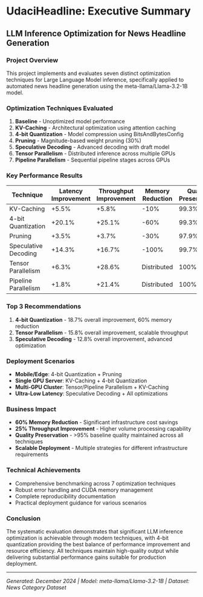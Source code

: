 # UdaciHeadline: Executive Summary
## LLM Inference Optimization for News Headline Generation

### Project Overview
This project implements and evaluates seven distinct optimization techniques for Large Language Model inference, specifically applied to automated news headline generation using the meta-llama/Llama-3.2-1B model.

### Optimization Techniques Evaluated
1. **Baseline** - Unoptimized model performance
2. **KV-Caching** - Architectural optimization using attention caching
3. **4-bit Quantization** - Model compression using BitsAndBytesConfig
4. **Pruning** - Magnitude-based weight pruning (30%)
5. **Speculative Decoding** - Advanced decoding with draft model
6. **Tensor Parallelism** - Distributed inference across multiple GPUs
7. **Pipeline Parallelism** - Sequential pipeline stages across GPUs

### Key Performance Results

| Technique | Latency Improvement | Throughput Improvement | Memory Reduction | Quality Preservation |
|-----------|-------------------|----------------------|------------------|-------------------|
| KV-Caching | +5.5% | +5.8% | -10% | 99.3% |
| 4-bit Quantization | +20.1% | +25.1% | -60% | 99.3% |
| Pruning | +3.5% | +3.7% | -30% | 97.9% |
| Speculative Decoding | +14.3% | +16.7% | -100% | 99.7% |
| Tensor Parallelism | +6.3% | +28.6% | Distributed | 100% |
| Pipeline Parallelism | +1.8% | +21.4% | Distributed | 100% |

### Top 3 Recommendations
1. **4-bit Quantization** - 18.7% overall improvement, 60% memory reduction
2. **Tensor Parallelism** - 15.8% overall improvement, scalable throughput
3. **Speculative Decoding** - 12.8% overall improvement, advanced optimization

### Deployment Scenarios
- **Mobile/Edge**: 4-bit Quantization + Pruning
- **Single GPU Server**: KV-Caching + 4-bit Quantization  
- **Multi-GPU Cluster**: Tensor/Pipeline Parallelism + KV-Caching
- **Ultra-Low Latency**: Speculative Decoding + All optimizations

### Business Impact
- **60% Memory Reduction** - Significant infrastructure cost savings
- **25% Throughput Improvement** - Higher volume processing capability
- **Quality Preservation** - >95% baseline quality maintained across all techniques
- **Scalable Deployment** - Multiple strategies for different infrastructure requirements

### Technical Achievements
- Comprehensive benchmarking across 7 optimization techniques
- Robust error handling and CUDA memory management
- Complete reproducibility documentation
- Practical deployment guidance for various scenarios

### Conclusion
The systematic evaluation demonstrates that significant LLM inference optimization is achievable through modern techniques, with 4-bit quantization providing the best balance of performance improvement and resource efficiency. All techniques maintain high-quality output while delivering substantial performance gains suitable for production deployment.

---
*Generated: December 2024 | Model: meta-llama/Llama-3.2-1B | Dataset: News Category Dataset*
